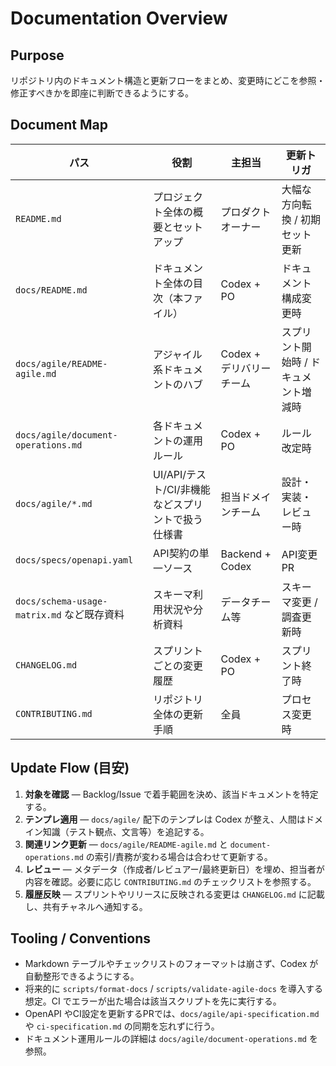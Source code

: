 # Documentation Overview

## Purpose
リポジトリ内のドキュメント構造と更新フローをまとめ、変更時にどこを参照・修正すべきかを即座に判断できるようにする。

## Document Map
| パス | 役割 | 主担当 | 更新トリガ |
| --- | --- | --- | --- |
| `README.md` | プロジェクト全体の概要とセットアップ | プロダクトオーナー | 大幅な方向転換 / 初期セット更新 |
| `docs/README.md` | ドキュメント全体の目次（本ファイル） | Codex + PO | ドキュメント構成変更時 |
| `docs/agile/README-agile.md` | アジャイル系ドキュメントのハブ | Codex + デリバリーチーム | スプリント開始時 / ドキュメント増減時 |
| `docs/agile/document-operations.md` | 各ドキュメントの運用ルール | Codex + PO | ルール改定時 |
| `docs/agile/*.md` | UI/API/テスト/CI/非機能などスプリントで扱う仕様書 | 担当ドメインチーム | 設計・実装・レビュー時 |
| `docs/specs/openapi.yaml` | API契約の単一ソース | Backend + Codex | API変更PR |
| `docs/schema-usage-matrix.md` など既存資料 | スキーマ利用状況や分析資料 | データチーム等 | スキーマ変更 / 調査更新時 |
| `CHANGELOG.md` | スプリントごとの変更履歴 | Codex + PO | スプリント終了時 |
| `CONTRIBUTING.md` | リポジトリ全体の更新手順 | 全員 | プロセス変更時 |

## Update Flow (目安)
1. **対象を確認** — Backlog/Issue で着手範囲を決め、該当ドキュメントを特定する。
2. **テンプレ適用** — `docs/agile/` 配下のテンプレは Codex が整え、人間はドメイン知識（テスト観点、文言等）を追記する。
3. **関連リンク更新** — `docs/agile/README-agile.md` と `document-operations.md` の索引/責務が変わる場合は合わせて更新する。
4. **レビュー** — メタデータ（作成者/レビュアー/最終更新日）を埋め、担当者が内容を確認。必要に応じ `CONTRIBUTING.md` のチェックリストを参照する。
5. **履歴反映** — スプリントやリリースに反映される変更は `CHANGELOG.md` に記載し、共有チャネルへ通知する。

## Tooling / Conventions
- Markdown テーブルやチェックリストのフォーマットは崩さず、Codex が自動整形できるようにする。
- 将来的に `scripts/format-docs` / `scripts/validate-agile-docs` を導入する想定。CI でエラーが出た場合は該当スクリプトを先に実行する。
- OpenAPI やCI設定を更新するPRでは、`docs/agile/api-specification.md` や `ci-specification.md` の同期を忘れずに行う。
- ドキュメント運用ルールの詳細は `docs/agile/document-operations.md` を参照。



